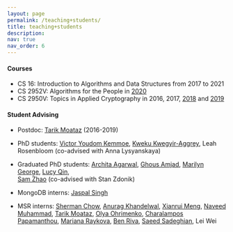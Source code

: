 ```yaml
---
layout: page
permalink: /teaching+students/
title: teaching+students
description: 
nav: true
nav_order: 6
---
```


#### Courses 
* CS 16: Introduction to Algorithms and Data Structures from 2017 to 2021
* CS 2952V: Algorithms for the People in [2020](https://cs.brown.edu/~seny/2952v/)
* CS 2950V: Topics in Applied Cryptography in 2016, 2017, [2018](https://cs.brown.edu/~seny/2950v-f18/) and [2019](https://cs.brown.edu/~seny/2950v/)  


#### Student Advising 
+ Postdoc: [Tarik Moataz](https://tarikmoataz.com/) (2016-2019) 

+ PhD  students: 
[Victor Youdom Kemmoe](https://vicxekro.github.io/mypage/), 
[Kweku Kwegyir-Aggrey](https://kweku.me/),
Leah Rosenbloom (co-advised with Anna Lysyanskaya) 

+ Graduated PhD students:
[Archita Agarwal](https://architaagarwal.com), 
[Ghous Amjad](https://cs.brown.edu/~gamjad), 
[Marilyn George](https://marilyngeorge.com/), 
[Lucy Qin](https://lucyq.in),  
[Sam Zhao](https://zheguang.github.io) (co-advised with Stan Zdonik)

+ MongoDB interns:
[Jaspal Singh](https://jaspal.owlstown.net/)

+ MSR interns: 
[Sherman Chow](https://staff.ie.cuhk.edu.hk/~smchow/), 
[Anurag Khandelwal](http://anuragkhandelwal.com),
[Xianrui Meng](https://www.xianruimeng.org),
[Naveed Muhammad](https://cryptoonline.com), 
[Tarik Moataz](https://cs.brown.edu/~tmoataz/),
[Olya Ohrimenko](https://www.microsoft.com/en-us/research/people/oohrim/), 
[Charalampos Papamanthou](https://www.ece.umd.edu/~cpap/), 
[Mariana Raykova](https://www.cs.yale.edu/homes/raykova-mariana/), 
[Ben Riva](https://sites.google.com/site/b3nr1va/),
[Saeed Sadeghian](https://saeedsadeghian.com),
Lei Wei 



